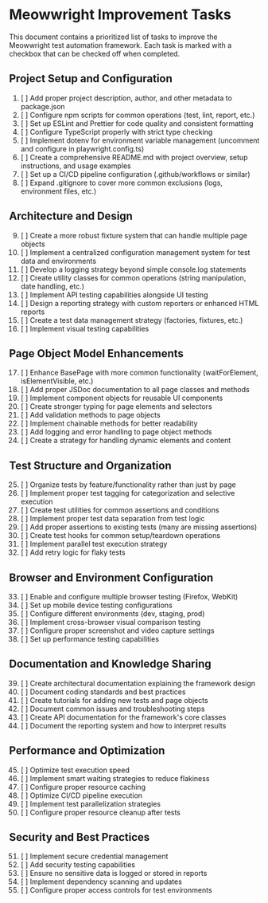 # Meowwright Improvement Tasks

This document contains a prioritized list of tasks to improve the Meowwright test automation framework. Each task is marked with a checkbox that can be checked off when completed.

## Project Setup and Configuration

1. [ ] Add proper project description, author, and other metadata to package.json
2. [ ] Configure npm scripts for common operations (test, lint, report, etc.)
3. [ ] Set up ESLint and Prettier for code quality and consistent formatting
4. [ ] Configure TypeScript properly with strict type checking
5. [ ] Implement dotenv for environment variable management (uncomment and configure in playwright.config.ts)
6. [ ] Create a comprehensive README.md with project overview, setup instructions, and usage examples
7. [ ] Set up a CI/CD pipeline configuration (.github/workflows or similar)
8. [ ] Expand .gitignore to cover more common exclusions (logs, environment files, etc.)

## Architecture and Design

9. [ ] Create a more robust fixture system that can handle multiple page objects
10. [ ] Implement a centralized configuration management system for test data and environments
11. [ ] Develop a logging strategy beyond simple console.log statements
12. [ ] Create utility classes for common operations (string manipulation, date handling, etc.)
13. [ ] Implement API testing capabilities alongside UI testing
14. [ ] Design a reporting strategy with custom reporters or enhanced HTML reports
15. [ ] Create a test data management strategy (factories, fixtures, etc.)
16. [ ] Implement visual testing capabilities

## Page Object Model Enhancements

17. [ ] Enhance BasePage with more common functionality (waitForElement, isElementVisible, etc.)
18. [ ] Add proper JSDoc documentation to all page classes and methods
19. [ ] Implement component objects for reusable UI components
20. [ ] Create stronger typing for page elements and selectors
21. [ ] Add validation methods to page objects
22. [ ] Implement chainable methods for better readability
23. [ ] Add logging and error handling to page object methods
24. [ ] Create a strategy for handling dynamic elements and content

## Test Structure and Organization

25. [ ] Organize tests by feature/functionality rather than just by page
26. [ ] Implement proper test tagging for categorization and selective execution
27. [ ] Create test utilities for common assertions and conditions
28. [ ] Implement proper test data separation from test logic
29. [ ] Add proper assertions to existing tests (many are missing assertions)
30. [ ] Create test hooks for common setup/teardown operations
31. [ ] Implement parallel test execution strategy
32. [ ] Add retry logic for flaky tests

## Browser and Environment Configuration

33. [ ] Enable and configure multiple browser testing (Firefox, WebKit)
34. [ ] Set up mobile device testing configurations
35. [ ] Configure different environments (dev, staging, prod)
36. [ ] Implement cross-browser visual comparison testing
37. [ ] Configure proper screenshot and video capture settings
38. [ ] Set up performance testing capabilities

## Documentation and Knowledge Sharing

39. [ ] Create architectural documentation explaining the framework design
40. [ ] Document coding standards and best practices
41. [ ] Create tutorials for adding new tests and page objects
42. [ ] Document common issues and troubleshooting steps
43. [ ] Create API documentation for the framework's core classes
44. [ ] Document the reporting system and how to interpret results

## Performance and Optimization

45. [ ] Optimize test execution speed
46. [ ] Implement smart waiting strategies to reduce flakiness
47. [ ] Configure proper resource caching
48. [ ] Optimize CI/CD pipeline execution
49. [ ] Implement test parallelization strategies
50. [ ] Configure proper resource cleanup after tests

## Security and Best Practices

51. [ ] Implement secure credential management
52. [ ] Add security testing capabilities
53. [ ] Ensure no sensitive data is logged or stored in reports
54. [ ] Implement dependency scanning and updates
55. [ ] Configure proper access controls for test environments